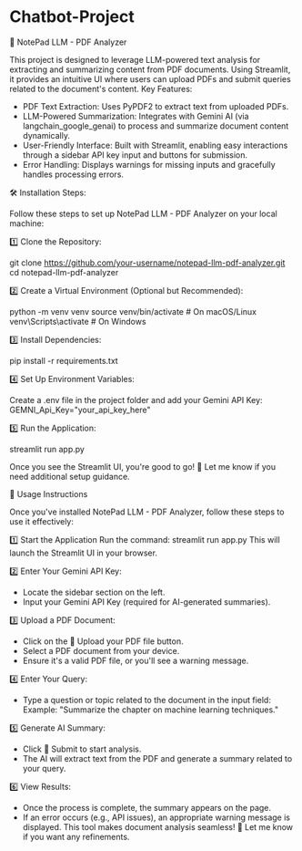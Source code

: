 # Chatbot-Project

📄 NotePad LLM - PDF Analyzer

This project is designed to leverage LLM-powered text analysis for extracting and summarizing content from PDF documents. Using Streamlit, it provides an intuitive UI where users can upload PDFs and submit queries related to the document's content.
Key Features:
* PDF Text Extraction: Uses PyPDF2 to extract text from uploaded PDFs.
* LLM-Powered Summarization: Integrates with Gemini AI (via langchain_google_genai) to process and summarize document content dynamically.
* User-Friendly Interface: Built with Streamlit, enabling easy interactions through a sidebar API key input and buttons for submission.
* Error Handling: Displays warnings for missing inputs and gracefully handles processing errors.

🛠 Installation Steps:

Follow these steps to set up NotePad LLM - PDF Analyzer on your local machine:


1️⃣ Clone the Repository:

git clone https://github.com/your-username/notepad-llm-pdf-analyzer.git
cd notepad-llm-pdf-analyzer

2️⃣ Create a Virtual Environment (Optional but Recommended):

python -m venv venv
source venv/bin/activate   # On macOS/Linux
venv\Scripts\activate      # On Windows


3️⃣ Install Dependencies:

pip install -r requirements.txt


4️⃣ Set Up Environment Variables:

Create a .env file in the project folder and add your Gemini API Key:
GEMNI_Api_Key="your_api_key_here"


5️⃣ Run the Application:

streamlit run app.py


Once you see the Streamlit UI, you're good to go! 🚀
Let me know if you need additional setup guidance.

📌 Usage Instructions


Once you've installed NotePad LLM - PDF Analyzer, follow these steps to use it effectively:


1️⃣ Start the Application
Run the command:
streamlit run app.py
This will launch the Streamlit UI in your browser.


2️⃣ Enter Your Gemini API Key:
- Locate the sidebar section on the left.
- Input your Gemini API Key (required for AI-generated summaries).


3️⃣ Upload a PDF Document:
- Click on the 📎 Upload your PDF file button.
- Select a PDF document from your device.
- Ensure it's a valid PDF file, or you'll see a warning message.


4️⃣ Enter Your Query:
- Type a question or topic related to the document in the input field:
Example: "Summarize the chapter on machine learning techniques."


5️⃣ Generate AI Summary:
- Click 🚀 Submit to start analysis.
- The AI will extract text from the PDF and generate a summary related to your query.


6️⃣ View Results:
- Once the process is complete, the summary appears on the page.
- If an error occurs (e.g., API issues), an appropriate warning message is displayed.
This tool makes document analysis seamless! 🎯 Let me know if you want any refinements.




